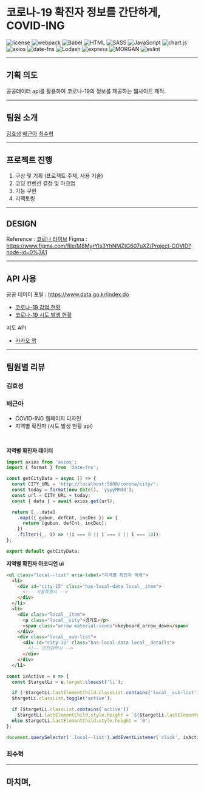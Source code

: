 # 코로나-19 확진자 정보를 간단하게, COVID-ING

![license](https://img.shields.io/badge/license-MIT-brightgreen) 
![webpack](https://img.shields.io/badge/webpack-5.23.0-lightblue) ![Babel](https://img.shields.io/badge/Babel-7.12.17-yellow)
![HTML](https://img.shields.io/badge/HTML-5-green) ![SASS](https://img.shields.io/badge/SASS-1.32.7-red) ![JavaScript](https://img.shields.io/badge/JavaScript-14.15.0-blueviolet) ![chart.js](https://img.shields.io/badge/chart.js-2.9.4-blueviolet) ![axios](https://img.shields.io/badge/axios-0.21.1-purple) ![date-fns](https://img.shields.io/badge/date--fns-2.17.0-crimson) ![Lodash](https://img.shields.io/badge/Lodash-4.17.21-blue) 
![express](https://img.shields.io/badge/express-4.17.1-yellowgreen) ![MORGAN](https://img.shields.io/badge/MORGAN-1.10.0-darkblue) 
![eslint](https://img.shields.io/badge/eslint-7.18.0-pink)

---
## 기획 의도

공공데이터 api를 활용하여 코로나-19의 정보를 제공하는 웹사이트 제작.

---

## 팀원 소개

[김효성](https://github.com/hyorard-b)
[배근아](https://github.com/green9930)
[최수혁](https://github.com/choisuhyeok1255)

---

## 프로젝트 진행

1. 구상 및 기획 (프로젝트 주제, 사용 기술)
2. 코딩 컨벤션 결정 및 마크업
3. 기능 구현
4. 리팩토링

---

## DESIGN
Reference : [코로나 라이브](https://corona-live.com/)
Figma : https://www.figma.com/file/M8MyrYls3YhNMZtG607uXZ/Project-COVID?node-id=0%3A1

---

## API 사용
공공 데이터 포털 : https://www.data.go.kr/index.do
- [코로나-19 감염 현황](https://www.data.go.kr/data/15043376/openapi.do)
- [코로나-19 시도 발생 현황](https://www.data.go.kr/data/15043378/openapi.do)

지도 API
- [카카오 맵](ㅅhttps://apis.map.kakao.com/)

---

## 팀원별 리뷰

### 김효성

### 배근아
- COVID-ING 웹페이지 디자인 
- 지역별 확진자 (시도 발생 현황 api)
<br>

**지역별 확진자 데이터**

```js
import axios from 'axios';
import { format } from 'date-fns';

const getCityData = async () => {
  const CITY_URL = 'http://localhost:5000/corona/city/';
  const today = format(new Date(), 'yyyyMMdd');
  const url = CITY_URL + today;
  const { data } = await axios.get(url);

  return [...data]
    .map(({ gubun, defCnt, incDec }) => {
      return [gubun, defCnt, incDec];
    })
    .filter((_, i) => !(i === 0 || i === 9 || i === 18));
};

export default getCityData;
```

**지역별 확진자 아코디언 ui**

```html
<ul class="local--list" aria-label="지역별 확진자 목록">
  <li>
    <div id="city-15" class="has-local-data local__item">
      <!-- 서울특별시 -->
    </div>
  </li>
  <li>
    <div class="local__item">
      <p class="local__city">경기도</p>
      <span class="arrow material-icons">keyboard_arrow_down</span>
    </div>
    <div class="local__sub-list">
      <div id="city-12" class="has-local-data local__details">
        <!-- 인천광역시 -->
      </div>
    </div>
  </li>
```

```js
const isActive = e => {
  const $targetLi = e.target.closest('li');

  if (!$targetLi.lastElementChild.classList.contains('local__sub-list')) return;
  $targetLi.classList.toggle('active');

  if ($targetLi.classList.contains('active'))
    $targetLi.lastElementChild.style.height = `${$targetLi.lastElementChild.scrollHeight}px`;
  else $targetLi.lastElementChild.style.height = '0';
};

document.querySelector('.local--list').addEventListener('click', isActive);

```


### 최수혁

--- 

## 마치며,